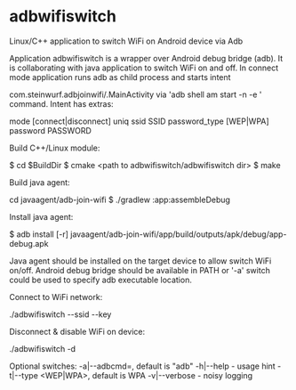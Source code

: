 # adbwifiswitch
Linux/C++ application to switch WiFi on Android device via Adb

   Application adbwifiswitch is a wrapper over Android debug bridge (adb). It is
collaborating with java application to switch WiFi on and off. In connect mode 
application runs adb as child process and starts intent

com.steinwurf.adbjoinwifi/.MainActivity via 'adb shell am start -n <activity> -e <extra>' command.
Intent has extras: 

mode [connect|disconnect]
uniq <uniq tag>
ssid SSID
password_type [WEP|WPA]
password PASSWORD



Build C++/Linux module:

$ cd $BuildDir
$ cmake <path to adbwifiswitch/adbwifiswitch dir>
$ make


Build java agent:

cd javaagent/adb-join-wifi
$ ./gradlew :app:assembleDebug

Install java agent:

$ adb install [-r] javaagent/adb-join-wifi/app/build/outputs/apk/debug/app-debug.apk


Java agent should be installed on the target device to allow switch WiFi on/off.
Android debug bridge should be available in PATH or '-a' switch could be used to specify 
adb executable location.

Connect to WiFi network:


./adbwifiswitch --ssid <SSID> --key <password>


Disconnect & disable WiFi on device:

./adbwifiswitch -d

Optional switches:
 -a|--adbcmd=<adb command>, default is "adb"
 -h|--help - usage hint
 -t|--type <WEP|WPA>, default is WPA
 -v|--verbose - noisy logging
